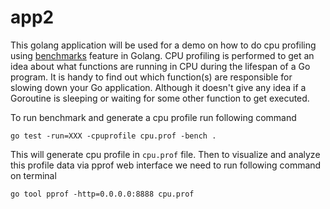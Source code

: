 # app2

This golang application will be used for a demo on how to do cpu profiling using [benchmarks](https://pkg.go.dev/testing#hdr-Benchmarks) feature in Golang. CPU profiling is performed to get an idea about what functions are running in CPU during the lifespan of a Go program. It is handy to find out which function(s) are responsible for slowing down your Go application. Although it doesn't give any idea if a Goroutine is sleeping or waiting for some other function to get executed.

To run benchmark and generate a cpu profile run following command
```
go test -run=XXX -cpuprofile cpu.prof -bench .
```

This will generate cpu profile in `cpu.prof` file. Then to visualize and analyze this profile data via pprof web interface we need to run following command on terminal
```
go tool pprof -http=0.0.0.0:8888 cpu.prof
```
